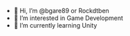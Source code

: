 - 👋 Hi, I’m @bgare89 or Rockdtben
- 👀 I’m interested in Game Development
- 🌱 I’m currently learning Unity
<!---
bgare89/bgare89 is a ✨ special ✨ repository because its `README.md` (this file) appears on your GitHub profile.
You can click the Preview link to take a look at your changes.
--->
